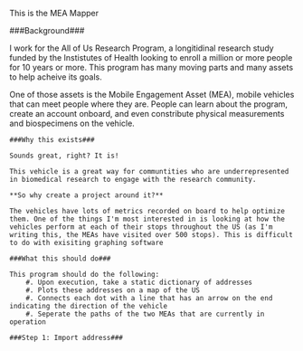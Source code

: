 This is the MEA Mapper
    
###Background###
    
I work for the All of Us Research Program, a longitidinal research study funded by the Instistutes of Health looking to enroll a million or more people for 10 years or more. This program has many moving parts and many assets to help acheive its goals.
    
One of those assets is the Mobile Engagement Asset (MEA), mobile vehicles that can meet people where they are. People can learn about the program, create an account onboard, and even constribute physical measurements and biospecimens on the vehicle.
    
    ###Why this exists###
    
    Sounds great, right? It is! 
    
    This vehicle is a great way for communtities who are underrepresented in biomedical research to engage with the research community.
    
    **So why create a project around it?**
    
    The vehicles have lots of metrics recorded on board to help optimize them. One of the things I'm most interested in is looking at how the vehicles perform at each of their stops throughout the US (as I'm writing this, the MEAs have visited over 500 stops). This is difficult to do with exisiting graphing software
    
    ###What this should do###
    
    This program should do the following:
        #. Upon execution, take a static dictionary of addresses
        #. Plots these addresses on a map of the US
        #. Connects each dot with a line that has an arrow on the end indicating the direction of the vehicle
        #. Seperate the paths of the two MEAs that are currently in operation
        
    ###Step 1: Import address###
    
    